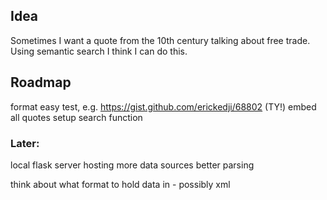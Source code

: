 ## Idea

Sometimes I want a quote from the 10th century talking about free trade. Using semantic search I think I can do this.

## Roadmap
format easy test, e.g. https://gist.github.com/erickedji/68802 (TY!)
embed all quotes
setup search function

### Later:
local flask server
hosting
more data sources
better parsing

think about what format to hold data in - possibly xml